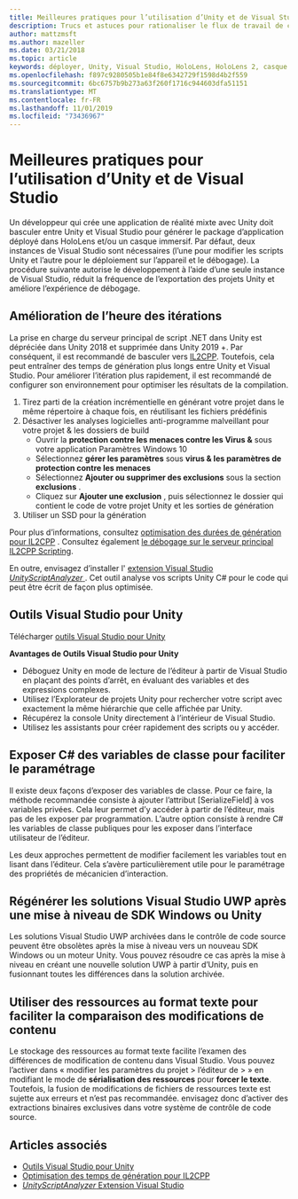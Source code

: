 ```yaml
---
title: Meilleures pratiques pour l’utilisation d’Unity et de Visual Studio
description: Trucs et astuces pour rationaliser le flux de travail de création d’une application de réalité mixte avec Unity et Visual Studio.
author: mattzmsft
ms.author: mazeller
ms.date: 03/21/2018
ms.topic: article
keywords: déployer, Unity, Visual Studio, HoloLens, HoloLens 2, casque immersif
ms.openlocfilehash: f897c9280505b1e84f8e6342729f1598d4b2f559
ms.sourcegitcommit: 6bc6757b9b273a63f260f1716c944603dfa51151
ms.translationtype: MT
ms.contentlocale: fr-FR
ms.lasthandoff: 11/01/2019
ms.locfileid: "73436967"
---
```

# <a name="best-practices-for-working-with-unity-and-visual-studio"></a>Meilleures pratiques pour l’utilisation d’Unity et de Visual Studio

Un développeur qui crée une application de réalité mixte avec Unity doit basculer entre Unity et Visual Studio pour générer le package d’application déployé dans HoloLens et/ou un casque immersif. Par défaut, deux instances de Visual Studio sont nécessaires (l’une pour modifier les scripts Unity et l’autre pour le déploiement sur l’appareil et le débogage). La procédure suivante autorise le développement à l’aide d’une seule instance de Visual Studio, réduit la fréquence de l’exportation des projets Unity et améliore l’expérience de débogage.

## <a name="improving-iteration-time"></a>Amélioration de l’heure des itérations

La prise en charge du serveur principal de script .NET dans Unity est dépréciée dans Unity 2018 et supprimée dans Unity 2019 +. Par conséquent, il est recommandé de basculer vers [IL2CPP](https://docs.unity3d.com/Manual/IL2CPP.html). Toutefois, cela peut entraîner des temps de génération plus longs entre Unity et Visual Studio. Pour améliorer l’itération plus rapidement, il est recommandé de configurer son environnement pour optimiser les résultats de la compilation.

1) Tirez parti de la création incrémentielle en générant votre projet dans le même répertoire à chaque fois, en réutilisant les fichiers prédéfinis
2) Désactiver les analyses logicielles anti-programme malveillant pour votre projet & les dossiers de build
   - Ouvrir la **protection contre les menaces contre les Virus &** sous votre application Paramètres Windows 10
   - Sélectionnez **gérer les paramètres** sous **virus & les paramètres de protection contre les menaces**
   - Sélectionnez **Ajouter ou supprimer des exclusions** sous la section **exclusions** .
   - Cliquez sur **Ajouter une exclusion** , puis sélectionnez le dossier qui contient le code de votre projet Unity et les sorties de génération
3) Utiliser un SSD pour la génération

Pour plus d’informations, consultez [optimisation des durées de génération pour IL2CPP](https://docs.unity3d.com/Manual/IL2CPP-OptimizingBuildTimes.html) . Consultez également [le débogage sur le serveur principal IL2CPP Scripting](https://docs.unity3d.com/Manual/windowsstore-debugging-il2cpp.html).

En outre, envisagez d’installer l' [extension Visual Studio *UnityScriptAnalyzer* ](https://github.com/Microsoft/MixedRealityCompanionKit/tree/master/UnityScriptAnalyzer). Cet outil analyse vos scripts Unity C# pour le code qui peut être écrit de façon plus optimisée.

## <a name="visual-studio-tools-for-unity"></a>Outils Visual Studio pour Unity

Télécharger [outils Visual Studio pour Unity](https://docs.microsoft.com/visualstudio/cross-platform/getting-started-with-visual-studio-tools-for-unity?view=vs-2019)

**Avantages de Outils Visual Studio pour Unity**
* Déboguez Unity en mode de lecture de l’éditeur à partir de Visual Studio en plaçant des points d’arrêt, en évaluant des variables et des expressions complexes.
* Utilisez l’Explorateur de projets Unity pour rechercher votre script avec exactement la même hiérarchie que celle affichée par Unity.
* Récupérez la console Unity directement à l’intérieur de Visual Studio.
* Utilisez les assistants pour créer rapidement des scripts ou y accéder.

## <a name="expose-c-class-variables-for-easy-tuning"></a>Exposer C# des variables de classe pour faciliter le paramétrage

Il existe deux façons d’exposer des variables de classe. Pour ce faire, la méthode recommandée consiste à ajouter l’attribut [SerializeField] à vos variables privées. Cela leur permet d’y accéder à partir de l’éditeur, mais pas de les exposer par programmation.  L’autre option consiste à rendre C# les variables de classe publiques pour les exposer dans l’interface utilisateur de l’éditeur. 

Les deux approches permettent de modifier facilement les variables tout en lisant dans l’éditeur. Cela s’avère particulièrement utile pour le paramétrage des propriétés de mécanicien d’interaction.

## <a name="regenerate-uwp-visual-studio-solutions-after-windows-sdk-or-unity-upgrade"></a>Régénérer les solutions Visual Studio UWP après une mise à niveau de SDK Windows ou Unity

Les solutions Visual Studio UWP archivées dans le contrôle de code source peuvent être obsolètes après la mise à niveau vers un nouveau SDK Windows ou un moteur Unity. Vous pouvez résoudre ce cas après la mise à niveau en créant une nouvelle solution UWP à partir d’Unity, puis en fusionnant toutes les différences dans la solution archivée.

## <a name="use-text-format-assets-for-easy-comparison-of-content-changes"></a>Utiliser des ressources au format texte pour faciliter la comparaison des modifications de contenu

Le stockage des ressources au format texte facilite l’examen des différences de modification de contenu dans Visual Studio. Vous pouvez l’activer dans « modifier les paramètres du projet > l’éditeur de > » en modifiant le mode de **sérialisation des ressources** pour **forcer le texte**. Toutefois, la fusion de modifications de fichiers de ressources texte est sujette aux erreurs et n’est pas recommandée. envisagez donc d’activer des extractions binaires exclusives dans votre système de contrôle de code source.

## <a name="see-also"></a>Articles associés
- [Outils Visual Studio pour Unity](https://visualstudiogallery.msdn.microsoft.com/8d26236e-4a64-4d64-8486-7df95156aba9)
- [Optimisation des temps de génération pour IL2CPP](https://docs.unity3d.com/Manual/IL2CPP-OptimizingBuildTimes.html)
- [*UnityScriptAnalyzer* Extension Visual Studio](https://github.com/Microsoft/MixedRealityCompanionKit/tree/master/UnityScriptAnalyzer)